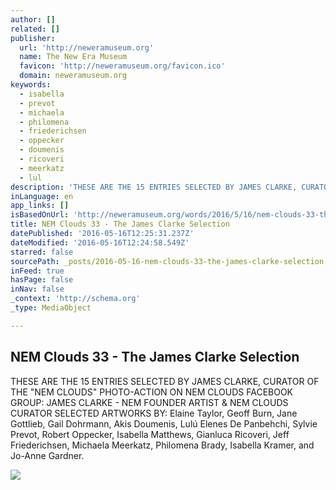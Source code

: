 ```yaml
---
author: []
related: []
publisher:
  url: 'http://neweramuseum.org'
  name: The New Era Museum
  favicon: 'http://neweramuseum.org/favicon.ico'
  domain: neweramuseum.org
keywords:
  - isabella
  - prevot
  - michaela
  - philomena
  - friederichsen
  - oppecker
  - doumenis
  - ricoveri
  - meerkatz
  - lul
description: 'THESE ARE THE 15 ENTRIES SELECTED BY JAMES CLARKE, CURATOR OF THE "NEM CLOUDS" PHOTO-ACTION ON NEM CLOUDS FACEBOOK GROUP: JAMES CLARKE - NEM FOUNDER ARTIST & NEM CLOUDS CURATOR SELECTED ARTWORKS BY: Elaine Taylor, Geoff Burn, Jane Gottlieb, Gail Dohrmann, Akis Doumenis, Lulú Elenes De Panbehchi, Sylvie Prevot, Robert Oppecker, Isabella Matthews, Gianluca Ricoveri, Jeff Friederichsen, Michaela Meerkatz, Philomena Brady, Isabella Kramer, and Jo-Anne Gardner.'
inLanguage: en
app_links: []
isBasedOnUrl: 'http://neweramuseum.org/words/2016/5/16/nem-clouds-33-the-james-clarke-selection'
title: NEM Clouds 33 - The James Clarke Selection
datePublished: '2016-05-16T12:25:31.237Z'
dateModified: '2016-05-16T12:24:58.549Z'
starred: false
sourcePath: _posts/2016-05-16-nem-clouds-33-the-james-clarke-selection.md
inFeed: true
hasPage: false
inNav: false
_context: 'http://schema.org'
_type: MediaObject

---
```

<article style=""><h1>NEM Clouds 33 - The James Clarke Selection</h1><p>THESE ARE THE 15 ENTRIES SELECTED BY JAMES CLARKE, CURATOR OF THE "NEM CLOUDS" PHOTO-ACTION ON NEM CLOUDS FACEBOOK GROUP: JAMES CLARKE - NEM FOUNDER ARTIST &amp; NEM CLOUDS CURATOR SELECTED ARTWORKS BY: Elaine Taylor, Geoff Burn, Jane Gottlieb, Gail Dohrmann, Akis Doumenis, Lulú Elenes De Panbehchi, Sylvie Prevot, Robert Oppecker, Isabella Matthews, Gianluca Ricoveri, Jeff Friederichsen, Michaela Meerkatz, Philomena Brady, Isabella Kramer, and Jo-Anne Gardner.</p><img src="http://static1.squarespace.com/static/50e5b834e4b0837383d7bb18/50e5b834e4b0837383d7bb1f/5739b88f2fe131630fcfc600/1463401145754/13230281_10209207304602745_3900362223607056520_n.jpg?format=1000w" /></article>